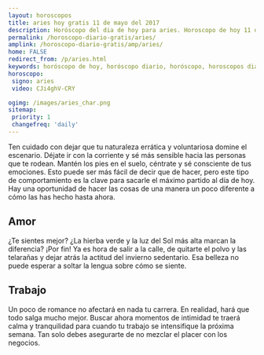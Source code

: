 ```yaml
---
layout: horoscopos
title: aries hoy gratis 11 de mayo del 2017 
description: Horóscopo del dia de hoy para aries. Horoscopo de hoy 11 de mayo del 2017. Las predicciones de amor, trabajo, vida personal gratis.
permalink: /horoscopo-diario-gratis/aries/
amplink: /horoscopo-diario-gratis/amp/aries/
home: FALSE
redirect_from: /p/aries.html
keywords: horóscopo de hoy, horóscopo diario, horóscopo, horoscopos diarios gratis del dia de hoy, horóscopo diario gratis,horóscopo 2017, horóscopo esperanza gracia, horoscopo aries hoy, horoscop, horóscopos gratis, horoscopo aries, horoscopo aries 2017, Tarot, Astrologia, Zodíaco, aries, horoscopo gratis
horoscopo:
 signo: aries
 video: CJi4ghV-CRY

ogimg: /images/aries_char.png
sitemap:
 priority: 1
 changefreq: 'daily'
---
```



Ten cuidado con dejar que tu naturaleza errática y voluntariosa domine el escenario. Déjate ir con la corriente y sé más sensible hacia las personas que te rodean. Mantén los pies en el suelo, céntrate y sé consciente de tus emociones. Esto puede ser más fácil de decir que de hacer, pero este tipo de comportamiento es la clave para sacarle el máximo partido al día de hoy. Hay una oportunidad de hacer las cosas de una manera un poco diferente a cómo las has hecho hasta ahora.

## Amor

¿Te sientes mejor? ¿La hierba verde y la luz del Sol más alta marcan la diferencia? ¡Por fin! Ya es hora de salir a la calle, de quitarte el polvo y las telarañas y dejar atrás la actitud del invierno sedentario. Esa belleza no puede esperar a soltar la lengua sobre cómo se siente.

## Trabajo

Un poco de romance no afectará en nada tu carrera. En realidad, hará que todo salga mucho mejor. Buscar ahora momentos de intimidad te traerá calma y tranquilidad para cuando tu trabajo se intensifique la próxima semana. Tan solo debes asegurarte de no mezclar el placer con los negocios.